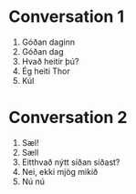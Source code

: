 # Conversation 1

1. Góðan daginn
2. Góðan dag
1. Hvað heitir þú?
2. Ég heiti Thor
3. Kúl

# Conversation 2

1. Sæl!
2. Sæll
1. Eitthvað nýtt síðan síðast?
2. Nei, ekki mjög mikið
1. Nú nú